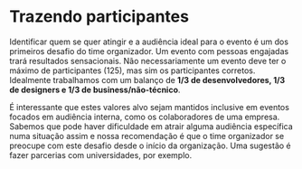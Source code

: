 # Trazendo participantes
Identificar quem se quer atingir e a audiência ideal para o evento é um dos primeiros desafio do time organizador. Um evento com pessoas engajadas trará resultados sensacionais. Não necessariamente um evento deve ter o máximo de participantes (125), mas sim os participantes corretos. Idealmente trabalhamos com um balanço de **1/3 de desenvolvedores, 1/3 de designers e 1/3 de business/não-técnico**. 

É interessante que estes valores alvo sejam mantidos inclusive em eventos focados em audiência interna, como os colaboradores de uma empresa. Sabemos que pode haver dificuldade em atrair alguma audiência específica numa situação assim e nossa recomendação é que o time organizador se preocupe com este desafio desde o início da organização. Uma sugestão é fazer parcerias com universidades, por exemplo. 



